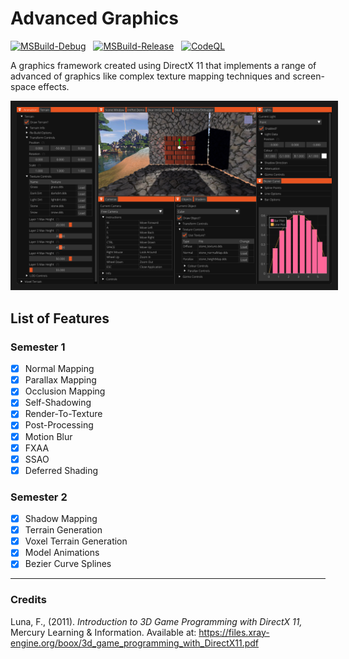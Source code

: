 # Advanced Graphics

[![MSBuild-Debug](https://github.com/kyle-robinson/directx-advanced-graphics/actions/workflows/msbuild-debug.yml/badge.svg)](https://github.com/kyle-robinson/directx-advanced-graphics/actions/workflows/msbuild-debug.yml)
&nbsp;
[![MSBuild-Release](https://github.com/kyle-robinson/directx-advanced-graphics/actions/workflows/msbuild-release.yml/badge.svg)](https://github.com/kyle-robinson/directx-advanced-graphics/actions/workflows/msbuild-release.yml)
&nbsp;
[![CodeQL](https://github.com/kyle-robinson/directx-advanced-graphics/actions/workflows/codeql.yml/badge.svg)](https://github.com/kyle-robinson/directx-advanced-graphics/actions/workflows/codeql.yml)

A graphics framework created using DirectX 11 that implements a range of advanced of graphics like complex texture mapping techniques and screen-space effects.<br/>

<img src="directx-framework.PNG" alt="DirectX Framework Thumbnail" border="10" />

## List of Features

### Semester 1
- [x] Normal Mapping
- [x] Parallax Mapping
- [x] Occlusion Mapping
- [x] Self-Shadowing
- [x] Render-To-Texture
- [x] Post-Processing
- [x] Motion Blur
- [x] FXAA
- [x] SSAO
- [x] Deferred Shading

### Semester 2
- [x] Shadow Mapping
- [x] Terrain Generation
- [x] Voxel Terrain Generation
- [x] Model Animations
- [x] Bezier Curve Splines

---

### Credits

Luna, F., (2011). <em>Introduction to 3D Game Programming with DirectX 11,</em> Mercury Learning & Information.       Available at: https://files.xray-engine.org/boox/3d_game_programming_with_DirectX11.pdf
